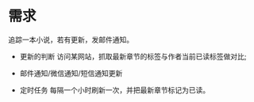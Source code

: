 # 需求 
追踪一本小说，若有更新，发邮件通知。

* 更新的判断
  访问某网站，抓取最新章节的标签与作者当前已读标签做对比;

* 邮件通知/微信通知/短信通知更新
  

* 定时任务
  每隔一个小时刷新一次，并把最新章节标记为已读。
